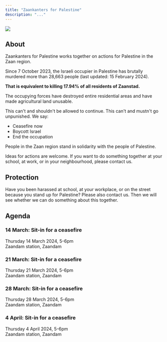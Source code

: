 ```yaml
---
title: "Zaankanters for Palestine"
description: "..."
---
```


![](/img/zaankanters-voor-palestina.jpg)

## About

Zaankanters for Palestine works together on actions for Palestine in the Zaan region.

Since 7 October 2023, the Israeli occupier in Palestine has brutally murdered more than 28,663 people (last updated: 15 February 2024).

**That is equivalent to killing 17.94% of all residents of Zaanstad.**

<!-- 159,806 inhabitants of Zaanstad on 31 January 2023 -->

The occupying forces have destroyed entire residential areas and have made agricultural land unusable.

This can't and shouldn't be allowed to continue. This can't and mustn't go unpunished. We say:

- Ceasefire now
- Boycott Israel
- End the occupation

People in the Zaan region stand in solidarity with the people of Palestine.

Ideas for actions are welcome. If you want to do something together at your school, at work, or in your neighbourhood, please contact us.

## Protection

Have you been harassed at school, at your workplace, or on the street because you stand up for Palestine? Please also contact us. Then we will see whether we can do something about this together.

## Agenda

<!-- ### 25 Jan: Sit-in for a ceasefire
Thursday 25 January 2024, 6pm  
Zaandam station, Zaandam

### 1 Feb: Sit-in for a ceasefire
Thursday 1 February 2024, 6pm  
Zaandam station, Zaandam

### 8 Feb: Sit-in for a ceasefire
Thursday 8 February 2024, 6pm  
Zaandam station, Zaandam 

### 15 Feb: Sit-in for a ceasefire
Thursday 15 February 2024, 6pm  
Zaandam station, Zaandam

### 22 Feb: Sit-in for a ceasefire
Thursday 22 February 2024, 6pm  
Zaandam station, Zaandam

### 26 feb: Remembering the February strike

![Flyer for the 2024 commemoration of the February strike, with the text (in Dutch): "Remember the February strike. Resistance! Against genocide. Then in the Netherlands, now in Palestine. February 26, 9.30 am, Wilhelminabrug Zaandam"](/img/februaristaking.jpg)

Monday 26 February 2024, 9.30am   
Wilhelminabrug, Zaandam 

In 1941, tens of thousands of workers in Zaandam went on strike. They resisted the persecution of Jewish fellow citizens. These were persecuted and murdered by the occupying forces.

Israel is currently perpetrating genocide. Palestinian citizens are persecuted and murdered by the 
Israeli occupier.

The February strikers revolted. That was the right thing to do.

Now it's our turn to do the right thing. Demand the liberation of Palestine!

Let's together commemorate the February strike. Bring a flower.

### 29 Feb: Sit-in for a ceasefire
Thursday 29 February 2024, 6pm  
Zaandam station, Zaandam

### 7 Mar: Sit-in for a ceasefire
Thursday 7 March 2024, 6pm  
Zaandam station, Zaandam -->

### 14 March: Sit-in for a ceasefire
Thursday 14 March 2024, 5-6pm  
Zaandam station, Zaandam

### 21 March: Sit-in for a ceasefire
Thursday 21 March 2024, 5-6pm  
Zaandam station, Zaandam

### 28 March: Sit-in for a ceasefire
Thursday 28 March 2024, 5-6pm  
Zaandam station, Zaandam

### 4 April: Sit-in for a ceasefire
Thursday 4 April 2024, 5-6pm  
Zaandam station, Zaandam